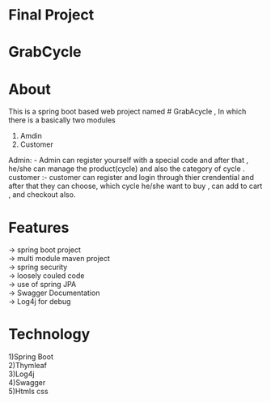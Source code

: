 # Final Project 
# GrabCycle
# About
This is a spring boot based web project named  # GrabAcycle , In which there is a basically two modules 
1. Amdin
2. Customer

Admin: - Admin can register yourself with a special code and after that , he/she can manage the product(cycle) and also the category of cycle .<br> 
customer :- customer can register and login through thier crendential and after that they can choose,
which cycle he/she want to buy , can add to cart , and checkout also.

# Features
-> spring boot project <br>
-> multi module maven project <br>
-> spring security <br>
-> loosely couled code  <br>
-> use of spring JPA <br>
-> Swagger Documentation <br>
-> Log4j for debug

# Technology 

1)Spring Boot <br>
2)Thymleaf <br>
3)Log4j <br>
4)Swagger <br>
5)Htmls css <br>




